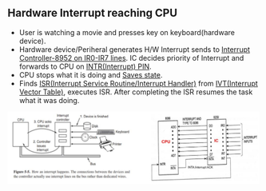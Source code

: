 ## Hardware Interrupt reaching CPU
  - User is watching a movie and presses key on keyboard(hardware device).
  - Hardware device/Periheral generates H/W Interrupt sends to [Interrupt Controller-8952 on IR0-IR7 lines](/Motherboard/8952_PIC). IC decides priority of Interrupt and forwards to CPU on [INTR(Interrupt) PIN](/Motherboard/CPU/8086/PIN_Diagram.md).
  - CPU stops what it is doing and [Saves state](Things_CPU_does_after_getting_Interrupt.md).
  - Finds [ISR(Interrupt Service Routine/Interrupt Handler)](ISR_Interrupt_Service_Routine.md) from [IVT(Interrupt Vector Table)](IVT_Interrupt_Vector_Table.md), executes ISR. After completing the ISR resumes the task what it was doing.

<img src="./interrupt.jpg" width=1000 />
